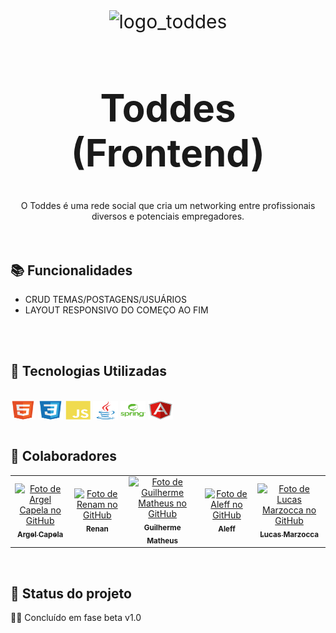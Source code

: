 
<div align="center" style="font-size:30px;"><img style="width:250px;height:250px;" src="https://github.com/toddescompany/toddes_social_network_backend/blob/main/Documentation/blackhand.png?raw=true" alt="logo_toddes">
    <h1>Toddes (Frontend)</h1>
</div>

<div align="center">O Toddes é uma rede social que cria um networking entre profissionais diversos e potenciais empregadores.</div>
<br>
<br>


## :books: Funcionalidades
* CRUD TEMAS/POSTAGENS/USUÁRIOS
* LAYOUT RESPONSIVO DO COMEÇO AO FIM
<br>
<br>

## :wrench: Tecnologias Utilizadas
<div style="display: inline_block"><br>
    <img align="center" alt="gel-HTML" height="30" width="40" src="https://raw.githubusercontent.com/devicons/devicon/master/icons/html5/html5-original.svg">
    <img align="center" alt="gel-CSS" height="30" width="40" src="https://raw.githubusercontent.com/devicons/devicon/master/icons/css3/css3-original.svg">
    <img align="center" alt="gel-Js" height="30" width="40" src="https://raw.githubusercontent.com/devicons/devicon/master/icons/javascript/javascript-plain.svg">
    <img align="center" alt="gel-java" height="30" width="40" src="https://raw.githubusercontent.com/devicons/devicon/master/icons/java/java-original.svg">
    <img align="center" alt="gel-spring" height="30" width="40" src="https://raw.githubusercontent.com/devicons/devicon/master/icons/spring/spring-original-wordmark.svg">
    <img align="center" alt="gel-spring" height="30" width="40" src="https://raw.githubusercontent.com/devicons/devicon/master/icons/angularjs/angularjs-original.svg">
</div>
<br>

 <!--
## :rocket: Rodando o projeto
Para rodar o repositório é necessário clonar o mesmo, dar o seguinte comando para iniciar o projeto:
```
<linha de comando>
```

## :soon: Implementação futura
* O que será implementado na próxima sprint?
-->

## :handshake: Colaboradores
<table>
  <tr>
    <td align="center">
      <a href="https://github.com/argelcapela">
        <img src="https://avatars.githubusercontent.com/u/79276276?s=400&u=055b803f4708d59eaf50208ba601f85844125757&v=4" width="100px;" alt="Foto de Argel Capela no GitHub"/><br>
        <sub>
          <b>Argel Capela</b>
        </sub>
      </a>
    </td>
     <td align="center">
      <a href="https://github.com/renanimpacta">
        <img src="https://avatars.githubusercontent.com/u/79484696?v=4" width="100px;" alt="Foto de Renam no GitHub"/><br>
        <sub>
          <b>Renan</b>
        </sub>
      </a>
    </td>
    <td align="center">
      <a href="https://github.com/guilhermem0101">
        <img src="https://avatars.githubusercontent.com/u/89137460?v=4" width="100px;" alt="Foto de Guilherme Matheus no GitHub"/><br>
        <sub>
          <b>Guilherme Matheus</b>
        </sub>
      </a>
    </td>
    <td align="center">
      <a href="https://github.com/aleffqs">
        <img src="https://avatars.githubusercontent.com/u/89137498?v=4" width="100px;" alt="Foto de Aleff no GitHub"/><br>
        <sub>
          <b>Aleff</b>
        </sub>
      </a>
    </td>
    <td align="center">
      <a href="https://github.com/marzocca99">
        <img src="https://avatars.githubusercontent.com/u/89137508?v=4" width="100px;" alt="Foto de Lucas Marzocca no GitHub"/><br>
        <sub>
          <b>Lucas Marzocca</b>
        </sub>
      </a>
    </td>
  </tr>
</table>

<br>

## :dart: Status do projeto
:technologist: Concluído em fase beta v1.0
